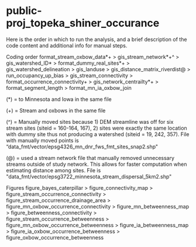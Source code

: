# public-proj_topeka_shiner_occurance

Here is the order in which to run the analysis, and a brief description of the code content and additional info for manual steps.

Coding order
format_stream_oxbow_data*+ > gis_stream_network*+^ > gis_watershed_ID*  > format_dummy_real_sites*+ > gis_watershed_delineation > gis_landuse > gis_distance_matrix_riverdist@ > run_occupancy_up_bias > gis_stream_connectivity > format_occurrence_connectivity+ > gis_network_centrailty*+ > format_segment_length  > format_mn_ia_oxbow_join

(*) = to Minnesota and Iowa in the same file

(+) = Stream and oxbows in the same file

(^) = Manually moved sites because 1) DEM streamline was off for six stream sites (siteid = 160-164, 167), 2) sites were exactly the same location with dummy site thus not producing a watershed (siteid = 19, 242, 357). File with manually moved points is “data_fmt/vector/epsg4326_mn_dnr_fws_fmt_sites_snap2.shp"

(@) = used a stream network file that manually removed unnecessary streams outside of study network. This allows for faster computation when estimating distance among sites. File is "data_fmt/vector/epsg3722_minnesota_stream_dispersal_5km2.shp"

Figures
figure_bayes_caterpillar > figure_connectivity_map > figure_stream_occurrence_connectivity > figure_stream_occurrence_drainage_area > figure_mn_oxbow_occurrence_connectivity >   figure_mn_betweenness_map > figure_betweenness_connectivity > figure_stream_occurrence_betweenness > figure_mn_oxbow_occurrence_betweenness > figure_ia_betweenness_map > figure_ia_oxbow_occurrence_betweenness > figure_oxbow_occurrence_betweenness

